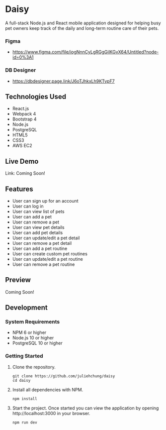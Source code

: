 # Daisy

A full-stack Node.js and React mobile application designed for helping busy pet owners keep track of the daily and long-term routine care of their pets.

### Figma
- https://www.figma.com/file/iogNnnCyLgRGgGilKGvX64/Untitled?node-id=0%3A1

### DB Designer
- https://dbdesigner.page.link/J6oTJhkxLh9KTvpF7

## Technologies Used
- React.js
- Webpack 4
- Bootstrap 4
- Node.js
- PostgreSQL
- HTML5
- CSS3
- AWS EC2

## Live Demo
Link: Coming Soon!

## Features
- User can sign up for an account
- User can log in
- User can view list of pets
- User can add a pet
- User can remove a pet
- User can view pet details
- User can add pet details
- User can update/edit a pet detail
- User can remove a pet detail
- User can add a pet routine
- User can create custom pet routines
- User can update/edit a pet routine
- User can remove a pet routine

## Preview
Coming Soon!

## Development

### System Requirements

- NPM 6 or higher
- Node.js 10 or higher
- PostgreSQL 10 or higher

### Getting Started

1. Clone the repository.

    ```shell
    git clone https://github.com/juliehchung/daisy
    cd daisy
    ```

2. Install all dependencies with NPM.

    ```shell
    npm install
    ```

3. Start the project. Once started you can view the application by opening http://localhost:3000 in your browser.

    ```shell
    npm run dev
    ```
